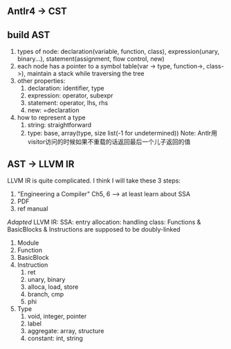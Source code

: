 ## Antlr4 -> CST

## build AST
1. types of node: declaration(variable, function, class), expression(unary, binary...), statement(assignment, flow control, new)
2. each node has a pointer to a symbol table(var -> type, function->, class->), maintain a stack while traversing the tree
3. other properties:
    1. declaration: identifier, type
    2. expression: operator, subexpr
    3. statement: operator, lhs, rhs
    4. new: =declaration
4. how to represent a type
    1. string: straightforward
    2. type: base, array(type, size list(-1 for undetermined))
Note: Antlr用visitor访问的时候如果不重载的话返回最后一个儿子返回的值

## AST -> LLVM IR
LLVM IR is quite complicated. I think I will take these 3 steps:
1. "Engineering a Compiler" Ch5, 6 --> at least learn about SSA
2. PDF
3. ref manual

*Adapted* LLVM IR:
SSA: entry allocation:
handling class: 
Functions & BasicBlocks & Instructions are supposed to be doubly-linked
1. Module
2. Function
3. BasicBlock
4. Instruction
   1. ret
   2. unary, binary
   3. alloca, load, store
   4. branch, cmp
   5. phi
5. Type
   1. void, integer, pointer
   2. label
   3. aggregate: array, structure
   4. constant: int, string